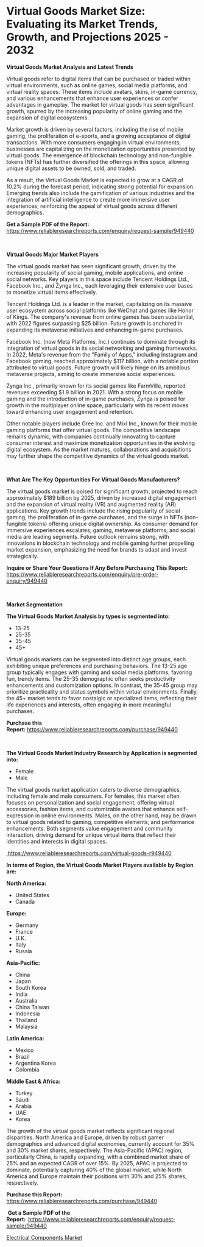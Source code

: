 <p><h1>Virtual Goods Market Size: Evaluating its Market Trends, Growth, and Projections 2025 - 2032</h1></p><p><strong>Virtual Goods Market Analysis and Latest Trends</strong></p>
<p><p>Virtual goods refer to digital items that can be purchased or traded within virtual environments, such as online games, social media platforms, and virtual reality spaces. These items include avatars, skins, in-game currency, and various enhancements that enhance user experiences or confer advantages in gameplay. The market for virtual goods has seen significant growth, spurred by the increasing popularity of online gaming and the expansion of digital ecosystems.</p><p>Market growth is driven by several factors, including the rise of mobile gaming, the proliferation of e-sports, and a growing acceptance of digital transactions. With more consumers engaging in virtual environments, businesses are capitalizing on the monetization opportunities presented by virtual goods. The emergence of blockchain technology and non-fungible tokens (NFTs) has further diversified the offerings in this space, allowing unique digital assets to be owned, sold, and traded.</p><p>As a result, the Virtual Goods Market is expected to grow at a CAGR of 10.2% during the forecast period, indicating strong potential for expansion. Emerging trends also include the gamification of various industries and the integration of artificial intelligence to create more immersive user experiences, reinforcing the appeal of virtual goods across different demographics.</p></p>
<p><strong>Get a Sample PDF of the Report:&nbsp;</strong> <a href="https://www.reliableresearchreports.com/enquiry/request-sample/949440?utm_campaign=2098&utm_medium=2&utm_source=Github&utm_content=ia&utm_term=06032025&utm_id=virtual-goods">https://www.reliableresearchreports.com/enquiry/request-sample/949440</a></p>
<p>&nbsp;</p>
<p><strong>Virtual Goods Major Market Players</strong></p>
<p><p>The virtual goods market has seen significant growth, driven by the increasing popularity of social gaming, mobile applications, and online social networks. Key players in this space include Tencent Holdings Ltd., Facebook Inc., and Zynga Inc., each leveraging their extensive user bases to monetize virtual items effectively.</p><p>Tencent Holdings Ltd. is a leader in the market, capitalizing on its massive user ecosystem across social platforms like WeChat and games like Honor of Kings. The company's revenue from online games has been substantial, with 2022 figures surpassing $25 billion. Future growth is anchored in expanding its metaverse initiatives and enhancing in-game purchases.</p><p>Facebook Inc. (now Meta Platforms, Inc.) continues to dominate through its integration of virtual goods in its social networking and gaming frameworks. In 2022, Meta's revenue from the "Family of Apps," including Instagram and Facebook gaming, reached approximately $117 billion, with a notable portion attributed to virtual goods. Future growth will likely hinge on its ambitious metaverse projects, aiming to create immersive social experiences.</p><p>Zynga Inc., primarily known for its social games like FarmVille, reported revenues exceeding $1.9 billion in 2021. With a strong focus on mobile gaming and the introduction of in-game purchases, Zynga is poised for growth in the multiplayer online space, particularly with its recent moves toward enhancing user engagement and retention.</p><p>Other notable players include Gree Inc. and Mixi Inc., known for their mobile gaming platforms that offer virtual goods. The competitive landscape remains dynamic, with companies continually innovating to capture consumer interest and maximize monetization opportunities in the evolving digital ecosystem. As the market matures, collaborations and acquisitions may further shape the competitive dynamics of the virtual goods market.</p></p>
<p>&nbsp;</p>
<p><strong>What Are The Key Opportunities For Virtual Goods Manufacturers?</strong></p>
<p><p>The virtual goods market is poised for significant growth, projected to reach approximately $189 billion by 2025, driven by increased digital engagement and the expansion of virtual reality (VR) and augmented reality (AR) applications. Key growth trends include the rising popularity of social gaming, the proliferation of in-game purchases, and the surge in NFTs (non-fungible tokens) offering unique digital ownership. As consumer demand for immersive experiences escalates, gaming, metaverse platforms, and social media are leading segments. Future outlook remains strong, with innovations in blockchain technology and mobile gaming further propelling market expansion, emphasizing the need for brands to adapt and invest strategically.</p></p>
<p><strong>Inquire or Share Your Questions If Any Before Purchasing This Report:</strong> <a href="https://www.reliableresearchreports.com/enquiry/pre-order-enquiry/949440?utm_campaign=2098&utm_medium=2&utm_source=Github&utm_content=ia&utm_term=06032025&utm_id=virtual-goods">https://www.reliableresearchreports.com/enquiry/pre-order-enquiry/949440</a></p>
<p>&nbsp;</p>
<p><strong>Market Segmentation</strong></p>
<p><strong>The Virtual Goods Market Analysis by types is segmented into:</strong></p>
<p><ul><li>13-25</li><li>25-35</li><li>35-45</li><li>45+</li></ul></p>
<p><p>Virtual goods markets can be segmented into distinct age groups, each exhibiting unique preferences and purchasing behaviors. The 13-25 age group typically engages with gaming and social media platforms, favoring fun, trendy items. The 25-35 demographic often seeks productivity enhancements and customization options. In contrast, the 35-45 group may prioritize practicality and status symbols within virtual environments. Finally, the 45+ market tends to favor nostalgic or specialized items, reflecting their life experiences and interests, often engaging in more meaningful purchases.</p></p>
<p><strong>Purchase this Report:&nbsp;</strong><a href="https://www.reliableresearchreports.com/purchase/949440?utm_campaign=2098&utm_medium=2&utm_source=Github&utm_content=ia&utm_term=06032025&utm_id=virtual-goods">https://www.reliableresearchreports.com/purchase/949440</a></p>
<p>&nbsp;</p>
<p><strong>The Virtual Goods Market Industry Research by Application is segmented into:</strong></p>
<p><ul><li>Female</li><li>Male</li></ul></p>
<p><p>The virtual goods market application caters to diverse demographics, including female and male consumers. For females, this market often focuses on personalization and social engagement, offering virtual accessories, fashion items, and customizable avatars that enhance self-expression in online environments. Males, on the other hand, may be drawn to virtual goods related to gaming, competitive elements, and performance enhancements. Both segments value engagement and community interaction, driving demand for unique virtual items that reflect their identities and interests in digital spaces.</p></p>
<p><a href="https://www.reliableresearchreports.com/virtual-goods-r949440?utm_campaign=2098&utm_medium=2&utm_source=Github&utm_content=ia&utm_term=06032025&utm_id=virtual-goods">&nbsp;https://www.reliableresearchreports.com/virtual-goods-r949440</a></p>
<p><strong>In terms of Region, the Virtual Goods Market Players available by Region are:</strong></p>
<p>
    <p> <strong> North America: </strong>
        <ul>
            <li>United States</li>
            <li>Canada</li>
        </ul>
        </p> 
    <p> <strong> Europe: </strong>
        <ul>
            <li>Germany</li>
            <li>France</li>
            <li>U.K.</li>
            <li>Italy</li>
            <li>Russia</li>
        </ul>
        </p> 
    <p> <strong> Asia-Pacific: </strong>
        <ul>
            <li>China</li>
            <li>Japan</li>
            <li>South Korea</li>
            <li>India</li>
            <li>Australia</li>
            <li>China Taiwan</li>
            <li>Indonesia</li>
            <li>Thailand</li>
            <li>Malaysia</li>
        </ul>
        </p> 
    <p> <strong> Latin America: </strong>
        <ul>
            <li>Mexico</li>
            <li>Brazil</li>
            <li>Argentina Korea</li>
            <li>Colombia</li>
        </ul>
        </p> 
    <p> <strong> Middle East & Africa: </strong>
        <ul>
            <li>Turkey</li>
            <li>Saudi</li>
            <li>Arabia</li>
            <li>UAE</li>
            <li>Korea</li>
        </ul>
    </p>
    </p>
<p><p>The growth of the virtual goods market reflects significant regional disparities. North America and Europe, driven by robust gamer demographics and advanced digital economies, currently account for 35% and 30% market shares, respectively. The Asia-Pacific (APAC) region, particularly China, is rapidly expanding, with a combined market share of 25% and an expected CAGR of over 15%. By 2025, APAC is projected to dominate, potentially capturing 40% of the global market, while North America and Europe maintain their positions with 30% and 25% shares, respectively.</p></p>
<p><strong>Purchase this Report: </strong><a href="https://www.reliableresearchreports.com/purchase/949440?utm_campaign=2098&utm_medium=2&utm_source=Github&utm_content=ia&utm_term=06032025&utm_id=virtual-goods">https://www.reliableresearchreports.com/purchase/949440</a></p>
<p>&nbsp;<strong>Get a Sample PDF of the Report:&nbsp;&nbsp;</strong><a href="https://www.reliableresearchreports.com/enquiry/request-sample/949440?utm_campaign=2098&utm_medium=2&utm_source=Github&utm_content=ia&utm_term=06032025&utm_id=virtual-goods">https://www.reliableresearchreports.com/enquiry/request-sample/949440</a></p>
<p><strong></strong></p>
<p><p><a href="https://github.com/AshrafKhan865/Market-Research-Report-List-1/blob/main/electrical-components-market.md?utm_campaign=2098&utm_medium=2&utm_source=Github&utm_content=ia&utm_term=06032025&utm_id=virtual-goods">Electrical Components Market</a></p></p>